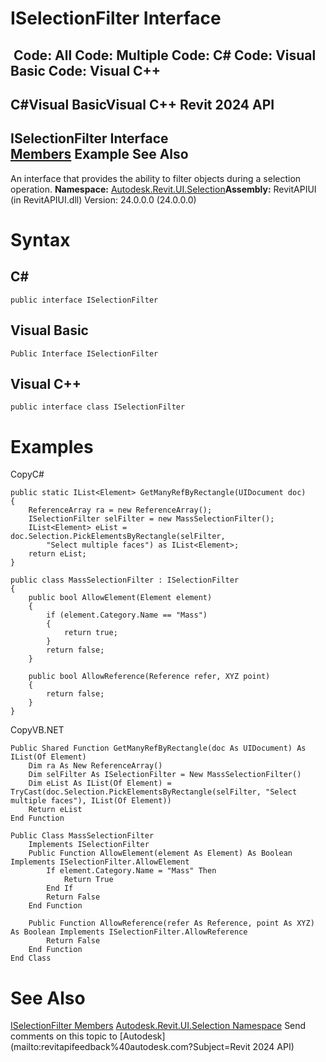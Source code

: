 # ISelectionFilter Interface

﻿
 Code: All Code: Multiple Code: C# Code: Visual Basic Code: Visual C++   
---  
C#Visual BasicVisual C++
Revit 2024 API  
---  
ISelectionFilter Interface  
[Members](611bf241-1ae1-ca12-2d46-5b3b17122612.md "ISelectionFilter Members") Example See Also  
---  
An interface that provides the ability to filter objects during a selection operation.
**Namespace:** [Autodesk.Revit.UI.Selection](11785869-cc9e-03fc-97db-767a59af10a1.md "Autodesk.Revit.UI.Selection Namespace")**Assembly:** RevitAPIUI (in RevitAPIUI.dll) Version: 24.0.0.0 (24.0.0.0)
# Syntax
C#  
---  
```text
public interface ISelectionFilter
```
  
Visual Basic  
---  
```text
Public Interface ISelectionFilter
```
  
Visual C++  
---  
```text
public interface class ISelectionFilter
```
  
# Examples
CopyC#
```text
public static IList<Element> GetManyRefByRectangle(UIDocument doc)
{
    ReferenceArray ra = new ReferenceArray();
    ISelectionFilter selFilter = new MassSelectionFilter();
    IList<Element> eList = doc.Selection.PickElementsByRectangle(selFilter, 
        "Select multiple faces") as IList<Element>;
    return eList;
}

public class MassSelectionFilter : ISelectionFilter
{
    public bool AllowElement(Element element)
    {
        if (element.Category.Name == "Mass")
        {
            return true;
        }
        return false;
    }

    public bool AllowReference(Reference refer, XYZ point)
    {
        return false;
    }
}
```

CopyVB.NET
```text
Public Shared Function GetManyRefByRectangle(doc As UIDocument) As IList(Of Element)
    Dim ra As New ReferenceArray()
    Dim selFilter As ISelectionFilter = New MassSelectionFilter()
    Dim eList As IList(Of Element) = TryCast(doc.Selection.PickElementsByRectangle(selFilter, "Select multiple faces"), IList(Of Element))
    Return eList
End Function

Public Class MassSelectionFilter
    Implements ISelectionFilter
    Public Function AllowElement(element As Element) As Boolean Implements ISelectionFilter.AllowElement
        If element.Category.Name = "Mass" Then
            Return True
        End If
        Return False
    End Function

    Public Function AllowReference(refer As Reference, point As XYZ) As Boolean Implements ISelectionFilter.AllowReference
        Return False
    End Function
End Class
```

# See Also
[ISelectionFilter Members](611bf241-1ae1-ca12-2d46-5b3b17122612.md "ISelectionFilter Members")
[Autodesk.Revit.UI.Selection Namespace](11785869-cc9e-03fc-97db-767a59af10a1.md "Autodesk.Revit.UI.Selection Namespace")
Send comments on this topic to [Autodesk](mailto:revitapifeedback%40autodesk.com?Subject=Revit 2024 API)